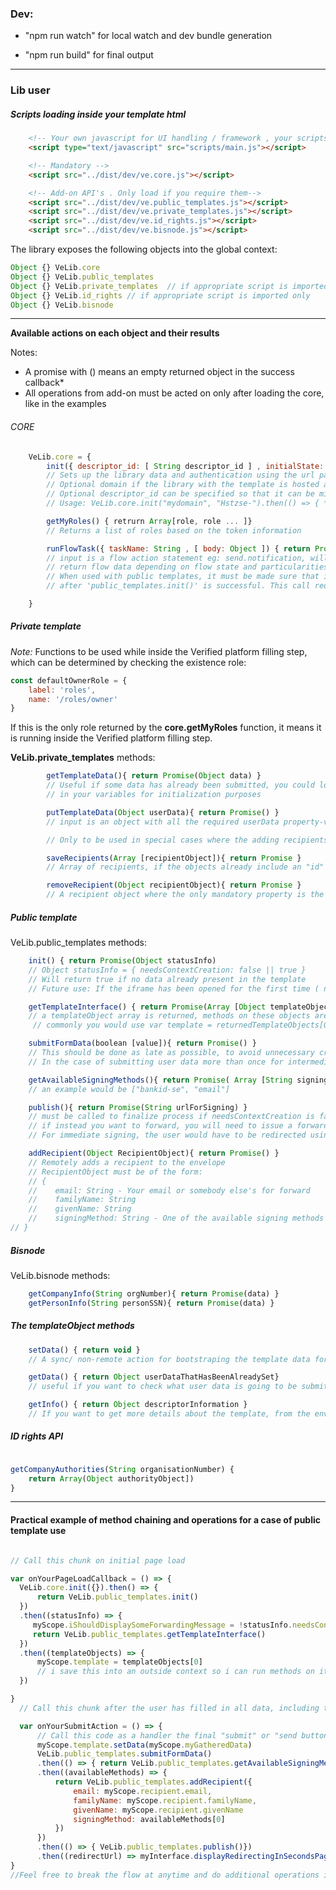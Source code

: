 ### Dev:
- "npm run watch" for local watch and dev bundle generation

- "npm run build" for final output

______________________________________

### Lib user


##### *Scripts loading inside your template html*
```html
	<!-- Your own javascript for UI handling / framework , your scripts, etc. -->
    <script type="text/javascript" src="scripts/main.js"></script>

    <!-- Mandatory -->
    <script src="../dist/dev/ve.core.js"></script>

    <!-- Add-on API's . Only load if you require them-->
	<script src="../dist/dev/ve.public_templates.js"></script>
	<script src="../dist/dev/ve.private_templates.js"></script>
	<script src="../dist/dev/ve.id_rights.js"></script>
    <script src="../dist/dev/ve.bisnode.js"></script>
```

The library exposes the following objects into the global context:

```javascript
Object {} VeLib.core
Object {} VeLib.public_templates
Object {} VeLib.private_templates  // if appropriate script is imported only
Object {} VeLib.id_rights // if appropriate script is imported only
Object {} VeLib.bisnode
```
___

**Available actions on each object and their results**

Notes:
* A promise with () means an empty returned object in the success callback*
* All operations from add-on must be acted on only after loading the core, like in the examples

###### CORE
```javascript
	VeLib.core = {
    	init({ descriptor_id: [ String descriptor_id ] , initialState: [Object ]}){ return Promise() }
        // Sets up the library data and authentication using the url params and must be called immediately
    	// Optional domain if the library with the template is hosted at your specific url
        // Optional descriptor_id can be specified so that it can be missing in the URL.
        // Usage: VeLib.core.init("mydomain", "Hstzse-").then(() => { *your code here* })

		getMyRoles() { retrurn Array[role, role ... ]}
		// Returns a list of roles based on the token information

		runFlowTask({ taskName: String , [ body: Object ]) { return Promise() }
		// input is a flow action statement eg: send.notification, will call envelopes/1oc5owc/jobs/send.notification
		// return flow data depending on flow state and particularities / integrations
		// When used with public templates, it must be made sure that it is ran only
		// after 'public_templates.init()' is successful. This call requires the envelope to be created already.

    }

```
##### Private template

<i> Note: </i> Functions to be used while inside the Verified platform filling step, which can be determined by checking the existence role:

```javascript
const defaultOwnerRole = {
	label: 'roles',
	name: '/roles/owner'
}
```
If this is the only role returned by the <b>core.getMyRoles</b> function, it means it is running inside the Verified platform filling step.

<b>VeLib.private_templates</b> methods:

```javascript
        getTemplateData(){ return Promise(Object data) }
        // Useful if some data has already been submitted, you could load this data
        // in your variables for initialization purposes

        putTemplateData(Object userData){ return Promise() }
        // input is an object with all the required userData property-value fields present

        // Only to be used in special cases where the adding recipients step needs to take place inside the Verified platform envelope creation stage. (Fills in the second step automatically)

		saveRecipients(Array [recipientObject]){ return Promise }
        // Array of recipients, if the objects already include an "id" property, they will be saved ( PUT action). Otherwise, they will be inserted.

        removeRecipient(Object recipientObject){ return Promise }
        // A recipient object where the only mandatory property is the 'id' property . Useful for cases where the template editing mode is re-opened, in conjuction with the saveRecipients method.

```
##### Public template

VeLib.public_templates methods:

```javascript
	init() { return Promise(Object statusInfo)
	// Object statusInfo = { needsContextCreation: false || true }
    // Will return true if no data already present in the template
    // Future use: If the iframe has been opened for the first time ( not forwarded)

	getTemplateInterface() { return Promise(Array [Object templateObject] ) }
	// a templateObject array is returned, methods on these objects are explained a further bit down.
   	 // commonly you would use var template = returnedTemplateObjects[0]

	submitFormData(boolean [value]){ return Promise() }
	// This should be done as late as possible, to avoid unnecessary creation of envelopes and other objects. This submits the data put into all templateObject interfaces. No remote action is done on them until this 'global' function is called.
    // In the case of submitting user data more than once for intermediary steps, it should be run in the form of submitUserData(true), to avoid the creation of a second envelope.

	getAvailableSigningMethods(){ return Promise( Array [String signingMethod] ) }
	// an example would be ["bankid-se", "email"]

	publish(){ return Promise(String urlForSigning) }
	// must be called to finalize process if needsContextCreation is false.
    // if instead you want to forward, you will need to issue a forward action instead
	// For immediate signing, the user would have to be redirected using the urlForSigning provided

	addRecipient(Object RecipientObject){ return Promise() }
	// Remotely adds a recipient to the envelope
	// RecipientObject must be of the form:
	// {
	//    email: String - Your email or somebody else's for forward
	//    familyName: String
	//    givenName: String
	//    signingMethod: String - One of the available signing methods returned by using getAvailableSigningMethods
// }

```

##### Bisnode

VeLib.bisnode methods:

```javascript
	getCompanyInfo(String orgNumber){ return Promise(data) }
	getPersonInfo(String personSSN){ return Promise(data) }
```


##### The templateObject methods

```javascript
	setData() { return void }
	// A sync/ non-remote action for bootstraping the template data for global submission (submitFormData)

	getData() { return Object userDataThatHasBeenAlreadySet}
	// useful if you want to check what user data is going to be submitted for a specific template at a specific moment

	getInfo() { return Object descriptorInformation }
	// If you want to get more details about the template, from the envelope definition. No need to call this unless you are explicitly looking for something
```

##### ID rights API

```javascript

getCompanyAuthorities(String organisationNumber) {
    return Array(Object authorityObject])
}
```
___

#### Practical example of method chaining and operations for a case of public template use

```javascript

// Call this chunk on initial page load

var onYourPageLoadCallback = () => {
  VeLib.core.init({}).then() => {
      return VeLib.public_templates.init()
  })
  .then((statusInfo) => {
     myScope.iShouldDisplaySomeForwardingMessage = !statusInfo.needsContextCreation
     return VeLib.public_templates.getTemplateInterface()
  })
  .then((templateObjects) => {
      myScope.template = templateObjects[0]
      // i save this into an outside context so i can run methods on it when the user submits
  })

}
  // Call this chunk after the user has filled in all data, including the recipient form with all the necessary data required from a recipient,

  var onYourSubmitAction = () => {
      // Call this code as a handler the final "submit" or "send button" you provide
      myScope.template.setData(myScope.myGatheredData)
      VeLib.public_templates.submitFormData()
      .then(() => { return VeLib.public_templates.getAvailableSigningMethods() })
      .then((availableMethods) => {
          return VeLib.public_templates.addRecipient({
              email: myScope.recipient.email,
              familyName: myScope.recipient.familyName,
              givenName: myScope.recipient.givenName
              signingMethod: availableMethods[0]
          })        
      })
      .then(() => { VeLib.public_templates.publish()})
      .then((redirectUrl) => myInterface.displayRedirectingInSecondsPage(redirectUrl))
}
//Feel free to break the flow at anytime and do additional operations in/on your UI if that is needed, but make sure to maintain the order of operations.
```
